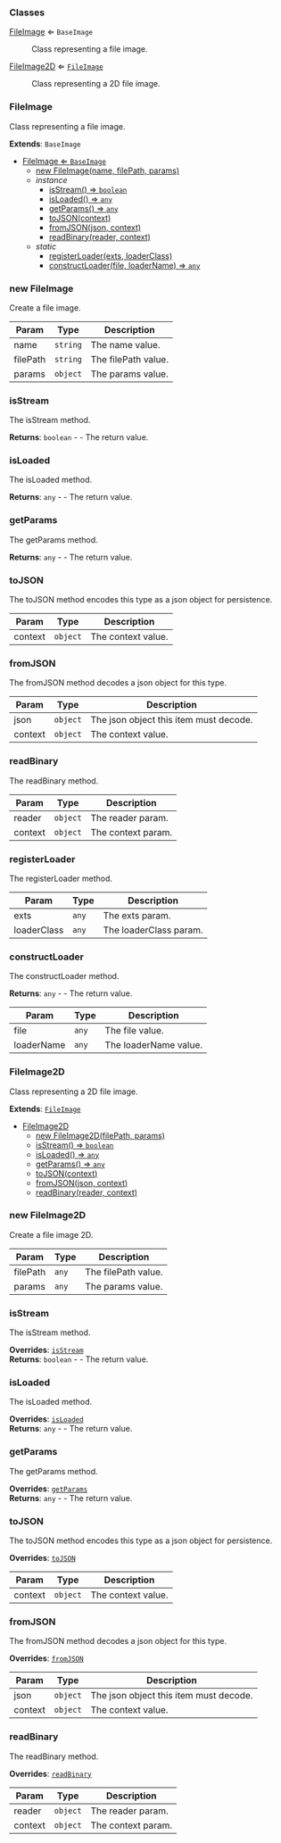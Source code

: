 ### Classes

<dl>
<dt><a href="#FileImage">FileImage</a> ⇐ <code>BaseImage</code></dt>
<dd><p>Class representing a file image.</p>
</dd>
<dt><a href="#FileImage2D">FileImage2D</a> ⇐ <code><a href="#FileImage">FileImage</a></code></dt>
<dd><p>Class representing a 2D file image.</p>
</dd>
</dl>

<a name="FileImage"></a>

### FileImage 
Class representing a file image.


**Extends**: <code>BaseImage</code>  

* [FileImage ⇐ <code>BaseImage</code>](#FileImage)
    * [new FileImage(name, filePath, params)](#new-FileImage)
    * _instance_
        * [isStream() ⇒ <code>boolean</code>](#isStream)
        * [isLoaded() ⇒ <code>any</code>](#isLoaded)
        * [getParams() ⇒ <code>any</code>](#getParams)
        * [toJSON(context)](#toJSON)
        * [fromJSON(json, context)](#fromJSON)
        * [readBinary(reader, context)](#readBinary)
    * _static_
        * [registerLoader(exts, loaderClass)](#registerLoader)
        * [constructLoader(file, loaderName) ⇒ <code>any</code>](#constructLoader)

<a name="new_FileImage_new"></a>

### new FileImage
Create a file image.


| Param | Type | Description |
| --- | --- | --- |
| name | <code>string</code> | The name value. |
| filePath | <code>string</code> | The filePath value. |
| params | <code>object</code> | The params value. |

<a name="FileImage+isStream"></a>

### isStream
The isStream method.


**Returns**: <code>boolean</code> - - The return value.  
<a name="FileImage+isLoaded"></a>

### isLoaded
The isLoaded method.


**Returns**: <code>any</code> - - The return value.  
<a name="FileImage+getParams"></a>

### getParams
The getParams method.


**Returns**: <code>any</code> - - The return value.  
<a name="FileImage+toJSON"></a>

### toJSON
The toJSON method encodes this type as a json object for persistence.



| Param | Type | Description |
| --- | --- | --- |
| context | <code>object</code> | The context value. |

<a name="FileImage+fromJSON"></a>

### fromJSON
The fromJSON method decodes a json object for this type.



| Param | Type | Description |
| --- | --- | --- |
| json | <code>object</code> | The json object this item must decode. |
| context | <code>object</code> | The context value. |

<a name="FileImage+readBinary"></a>

### readBinary
The readBinary method.



| Param | Type | Description |
| --- | --- | --- |
| reader | <code>object</code> | The reader param. |
| context | <code>object</code> | The context param. |

<a name="FileImage.registerLoader"></a>

### registerLoader
The registerLoader method.



| Param | Type | Description |
| --- | --- | --- |
| exts | <code>any</code> | The exts param. |
| loaderClass | <code>any</code> | The loaderClass param. |

<a name="FileImage.constructLoader"></a>

### constructLoader
The constructLoader method.


**Returns**: <code>any</code> - - The return value.  

| Param | Type | Description |
| --- | --- | --- |
| file | <code>any</code> | The file value. |
| loaderName | <code>any</code> | The loaderName value. |

<a name="FileImage2D"></a>

### FileImage2D 
Class representing a 2D file image.


**Extends**: [<code>FileImage</code>](#FileImage)  

* [FileImage2D](#FileImage2D)
    * [new FileImage2D(filePath, params)](#new-FileImage2D)
    * [isStream() ⇒ <code>boolean</code>](#isStream)
    * [isLoaded() ⇒ <code>any</code>](#isLoaded)
    * [getParams() ⇒ <code>any</code>](#getParams)
    * [toJSON(context)](#toJSON)
    * [fromJSON(json, context)](#fromJSON)
    * [readBinary(reader, context)](#readBinary)

<a name="new_FileImage2D_new"></a>

### new FileImage2D
Create a file image 2D.


| Param | Type | Description |
| --- | --- | --- |
| filePath | <code>any</code> | The filePath value. |
| params | <code>any</code> | The params value. |

<a name="FileImage+isStream"></a>

### isStream
The isStream method.


**Overrides**: [<code>isStream</code>](#FileImage+isStream)  
**Returns**: <code>boolean</code> - - The return value.  
<a name="FileImage+isLoaded"></a>

### isLoaded
The isLoaded method.


**Overrides**: [<code>isLoaded</code>](#FileImage+isLoaded)  
**Returns**: <code>any</code> - - The return value.  
<a name="FileImage+getParams"></a>

### getParams
The getParams method.


**Overrides**: [<code>getParams</code>](#FileImage+getParams)  
**Returns**: <code>any</code> - - The return value.  
<a name="FileImage+toJSON"></a>

### toJSON
The toJSON method encodes this type as a json object for persistence.


**Overrides**: [<code>toJSON</code>](#FileImage+toJSON)  

| Param | Type | Description |
| --- | --- | --- |
| context | <code>object</code> | The context value. |

<a name="FileImage+fromJSON"></a>

### fromJSON
The fromJSON method decodes a json object for this type.


**Overrides**: [<code>fromJSON</code>](#FileImage+fromJSON)  

| Param | Type | Description |
| --- | --- | --- |
| json | <code>object</code> | The json object this item must decode. |
| context | <code>object</code> | The context value. |

<a name="FileImage+readBinary"></a>

### readBinary
The readBinary method.


**Overrides**: [<code>readBinary</code>](#FileImage+readBinary)  

| Param | Type | Description |
| --- | --- | --- |
| reader | <code>object</code> | The reader param. |
| context | <code>object</code> | The context param. |

